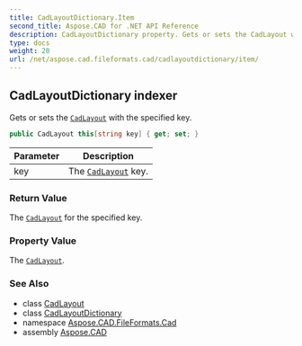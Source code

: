 ```yaml
---
title: CadLayoutDictionary.Item
second_title: Aspose.CAD for .NET API Reference
description: CadLayoutDictionary property. Gets or sets the CadLayout with the specified key
type: docs
weight: 20
url: /net/aspose.cad.fileformats.cad/cadlayoutdictionary/item/
---
```

## CadLayoutDictionary indexer

Gets or sets the [`CadLayout`](../../../aspose.cad.fileformats.cad.cadobjects/cadlayout/) with the specified key.

```csharp
public CadLayout this[string key] { get; set; }
```

| Parameter | Description |
| --- | --- |
| key | The [`CadLayout`](../../../aspose.cad.fileformats.cad.cadobjects/cadlayout/) key. |

### Return Value

The [`CadLayout`](../../../aspose.cad.fileformats.cad.cadobjects/cadlayout/) for the specified key.

### Property Value

The [`CadLayout`](../../../aspose.cad.fileformats.cad.cadobjects/cadlayout/).

### See Also

* class [CadLayout](../../../aspose.cad.fileformats.cad.cadobjects/cadlayout/)
* class [CadLayoutDictionary](../)
* namespace [Aspose.CAD.FileFormats.Cad](../../cadlayoutdictionary/)
* assembly [Aspose.CAD](../../../)


